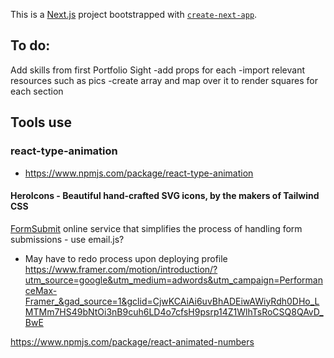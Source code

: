 This is a [Next.js](https://nextjs.org/) project bootstrapped with [`create-next-app`](https://github.com/vercel/next.js/tree/canary/packages/create-next-app).

## To do:

Add skills from first Portfolio Sight
-add props for each
-import relevant resources such as pics
-create array and map over it to render squares for each section

## Tools use

### react-type-animation

-   https://www.npmjs.com/package/react-type-animation

#### HeroIcons - Beautiful hand-crafted SVG icons, by the makers of Tailwind CSS


[FormSubmit](https://formsubmit.co/)
online service that simplifies the process of handling form submissions - use email.js?

-   May have to redo process upon deploying profile
https://www.framer.com/motion/introduction/?utm_source=google&utm_medium=adwords&utm_campaign=PerformanceMax-Framer_&gad_source=1&gclid=CjwKCAiAi6uvBhADEiwAWiyRdh0DHo_LMTMm7HS49bNtOi3nB9cuh6LD4o7cfsH9psrp14Z1WlhTsRoCSQ8QAvD_BwE

https://www.npmjs.com/package/react-animated-numbers
